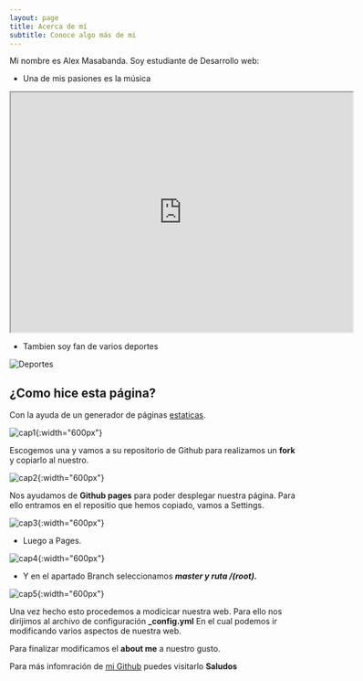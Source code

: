 ```yaml
---
layout: page
title: Acerca de mí
subtitle: Conoce algo más de mi
---
```


Mi nombre es Alex Masabanda. Soy estudiante de Desarrollo web:

- Una de mis pasiones es la música

<div>
<p style = 'text-align:center;'>
<iframe width="600" height = "420"
src="https://www.youtube.com/embed/tgbNymZ7vqY">
</iframe>
</p>
</div>


- Tambien soy fan de varios deportes

![Deportes](https://www.edx.org/static/d2b75bcda9cf89d92bf563b009519cea/Aprende_deportes.jpg)


## ¿Como hice esta página?

Con la ayuda de un generador de páginas [estaticas]( https://jamstack.org/generators/).


![cap1](https://github.com/adm-10/despliegueweb/blob/master/assets/img/cap1.PNG?raw=true){:width="600px"}

Escogemos una y vamos a su repositorio de Github para realizamos un **fork** y copiarlo al nuestro.

![cap2](https://github.com/adm-10/despliegueweb/blob/master/assets/img/cap2.PNG?raw=true){:width="600px"}

Nos ayudamos de **Github pages** para poder desplegar nuestra página.
Para ello entramos en el repositio que hemos copiado, vamos a Settings.

![cap3](https://github.com/adm-10/despliegueweb/blob/master/assets/img/cap3.PNG?raw=true){:width="600px"}

- Luego a Pages.

![cap4](https://github.com/adm-10/despliegueweb/blob/master/assets/img/cap4.PNG?raw=true){:width="600px"}


- Y en el apartado Branch seleccionamos ***master y ruta /(root).***

![cap5](https://github.com/adm-10/despliegueweb/blob/master/assets/img/cap5.PNG?raw=true){:width="600px"}


Una vez hecho esto procedemos a modicicar nuestra web.
Para ello nos dirijimos al archivo de configuración **_config.yml**
En el cual podemos ir modificando varios aspectos de nuestra web.

Para finalizar modificamos el **about me** a nuestro gusto.



Para más infomración de [mi Github](https://github.com/adm-10) puedes visitarlo **Saludos** 


